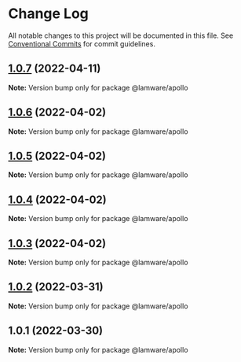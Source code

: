 # Change Log

All notable changes to this project will be documented in this file.
See [Conventional Commits](https://conventionalcommits.org) for commit guidelines.

## [1.0.7](https://github.com/evilkiwi/lamware/compare/@lamware/apollo@1.0.6...@lamware/apollo@1.0.7) (2022-04-11)

**Note:** Version bump only for package @lamware/apollo





## [1.0.6](https://github.com/evilkiwi/lamware/compare/@lamware/apollo@1.0.5...@lamware/apollo@1.0.6) (2022-04-02)

**Note:** Version bump only for package @lamware/apollo





## [1.0.5](https://github.com/evilkiwi/lamware/compare/@lamware/apollo@1.0.4...@lamware/apollo@1.0.5) (2022-04-02)

**Note:** Version bump only for package @lamware/apollo





## [1.0.4](https://github.com/evilkiwi/lamware/compare/@lamware/apollo@1.0.3...@lamware/apollo@1.0.4) (2022-04-02)

**Note:** Version bump only for package @lamware/apollo





## [1.0.3](https://github.com/evilkiwi/lamware/compare/@lamware/apollo@1.0.2...@lamware/apollo@1.0.3) (2022-04-02)

**Note:** Version bump only for package @lamware/apollo





## [1.0.2](https://github.com/evilkiwi/lamware/compare/@lamware/apollo@1.0.1...@lamware/apollo@1.0.2) (2022-03-31)

**Note:** Version bump only for package @lamware/apollo





## 1.0.1 (2022-03-30)

**Note:** Version bump only for package @lamware/apollo
